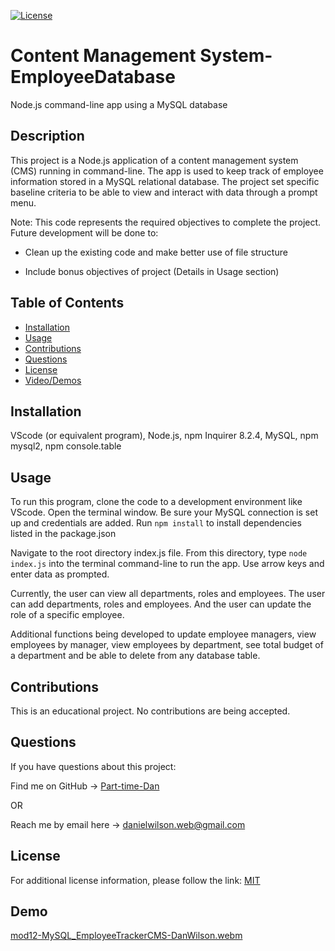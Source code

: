 [![License](https://img.shields.io/badge/License-MIT-blue.svg)](https://choosealicense.com/licenses/mit/)

# Content Management System- EmployeeDatabase
Node.js command-line app using a MySQL database

## Description
This project is a Node.js application of a content management system (CMS) running in command-line. The app is used to keep track of employee information stored in a MySQL relational database. The project set specific baseline criteria to be able to view and interact with data through a prompt menu.

Note: This code represents the required objectives to complete the project. Future development will be done to:

- Clean up the existing code and make better use of file structure

- Include bonus objectives of project (Details in Usage section)

## Table of Contents
- [Installation](#installation)
- [Usage](#usage)
- [Contributions](#contributions)
- [Questions](#questions)
- [License](#license)
- [Video/Demos](#demo)

## Installation
VScode (or equivalent program), Node.js, npm Inquirer 8.2.4, MySQL, npm mysql2, npm console.table

## Usage
To run this program, clone the code to a development environment like VScode. Open the terminal window. Be sure your MySQL connection is set up and credentials are added. Run ```npm install``` to install dependencies listed in the package.json

Navigate to the root directory index.js file. From this directory, type ```node index.js``` into the terminal command-line to run the app. Use arrow keys and enter data as prompted.

Currently, the user can view all departments, roles and employees. The user can add departments, roles and employees. And the user can update the role of a specific employee.

Additional functions being developed to update employee managers, view employees by manager, view employees by department, see total budget of a department and be able to delete from any database table.

## Contributions
This is an educational project. No contributions are being accepted.
 

## Questions
If you have questions about this project:

Find me on GitHub -> [Part-time-Dan](https://github.com/Part-time-Dan)

OR

Reach me by email here -> [danielwilson.web@gmail.com](mailto:danielwilson.web@gmail.com)


## License
For additional license information, please follow the link: [MIT](https://choosealicense.com/licenses/mit/)

## Demo
[mod12-MySQL_EmployeeTrackerCMS-DanWilson.webm](https://github.com/Part-time-Dan/mod12-EmployeeDatabaseApp-DanWilson/assets/126934952/2e1244c6-a95d-46d7-b6c7-d914f4e6fdf7)
